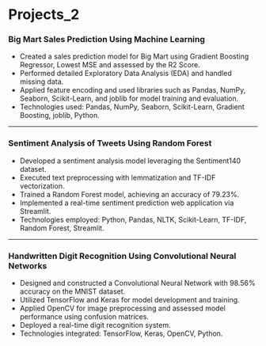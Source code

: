 # Projects_2



### Big Mart Sales Prediction Using Machine Learning
- Created a sales prediction model for Big Mart using Gradient Boosting Regressor, Lowest MSE and assessed by the R2 Score.
- Performed detailed Exploratory Data Analysis (EDA) and handled missing data.
- Applied feature encoding and used libraries such as Pandas, NumPy, Seaborn, Scikit-Learn, and joblib for model training and evaluation.
- Technologies used: Pandas, NumPy, Seaborn, Scikit-Learn, Gradient Boosting, joblib, Python.


------------------------------------------------------------------------------------------------

### Sentiment Analysis of Tweets Using Random Forest
- Developed a sentiment analysis model leveraging the Sentiment140 dataset.
- Executed text preprocessing with lemmatization and TF-IDF vectorization.
- Trained a Random Forest model, achieving an accuracy of 79.23%.
- Implemented a real-time sentiment prediction web application via Streamlit.
- Technologies employed: Python, Pandas, NLTK, Scikit-Learn, TF-IDF, Random Forest, Streamlit.


------------------------------------------------------------------------------------------------

### Handwritten Digit Recognition Using Convolutional Neural Networks
- Designed and constructed a Convolutional Neural Network with 98.56% accuracy on the MNIST dataset.
- Utilized TensorFlow and Keras for model development and training.
- Applied OpenCV for image preprocessing and assessed model performance using confusion matrices.
- Deployed a real-time digit recognition system.
- Technologies integrated: TensorFlow, Keras, OpenCV, Python.
